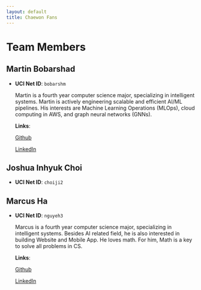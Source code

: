 ```yaml
---
layout: default
title: Chaewon Fans
---
```


# Team Members

## Martin Bobarshad

- **UCI Net ID**: `bobarshm`

  Martin is a fourth year computer science major, specializing in intelligent systems. Martin is actively engineering scalable and efficient AI/ML pipelines. His interests are Machine Learning Operations (MLOps), cloud computing in AWS, and graph neural networks (GNNs).

  **Links**:

  [Github](https://github.com/MartinB47)

  [LinkedIn](https://www.linkedin.com/in/martinbobarshad/)

## Joshua Inhyuk Choi

- **UCI Net ID**: `choiji2`

## Marcus Ha

- **UCI Net ID**: `nguyeh3`

  Marcus is a fourth year computer science major, specializing in intelligent systems. Besides AI related field, he is also interested in building Website and Mobile App. He loves math. For him, Math is a key to solve all problems in CS.
  
    **Links**:

  [Github](https://github.com/marcusha429)

  [LinkedIn](https://www.linkedin.com/in/nguyen-ha-b73aa61a1/)